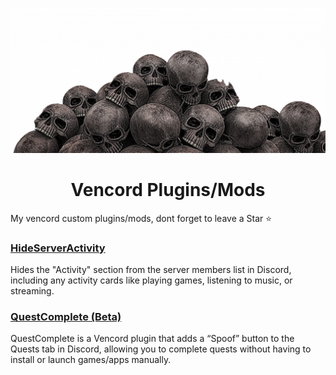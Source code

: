 <div align="center">

![WOOOO](woooo.png)
# Vencord Plugins/Mods

</div>

My vencord custom plugins/mods, dont forget to leave a Star ⭐


### [**HideServerActivity**](https://github.com/zaher-neon/vc-hideServerActivity)
Hides the "Activity" section from the server members list in Discord, including any activity cards like playing games, listening to music, or streaming.

### [**QuestComplete (Beta)**](https://github.com/zaher-neon/vc-questComplete)
QuestComplete is a Vencord plugin that adds a “Spoof” button to the Quests tab in Discord, allowing you to complete quests without having to install or launch games/apps manually.

